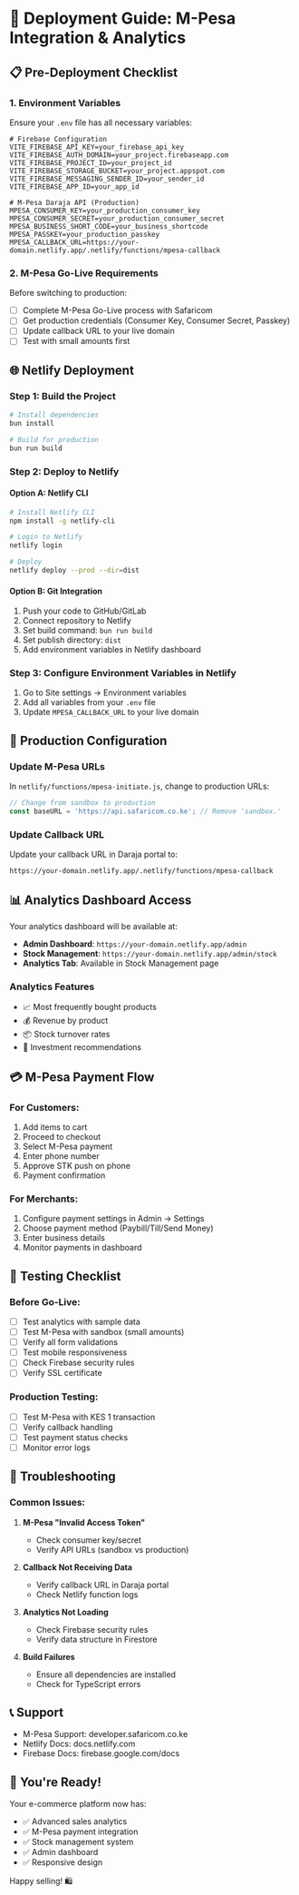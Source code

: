 # 🚀 Deployment Guide: M-Pesa Integration & Analytics

## 📋 Pre-Deployment Checklist

### 1. Environment Variables
Ensure your `.env` file has all necessary variables:
```env
# Firebase Configuration
VITE_FIREBASE_API_KEY=your_firebase_api_key
VITE_FIREBASE_AUTH_DOMAIN=your_project.firebaseapp.com
VITE_FIREBASE_PROJECT_ID=your_project_id
VITE_FIREBASE_STORAGE_BUCKET=your_project.appspot.com
VITE_FIREBASE_MESSAGING_SENDER_ID=your_sender_id
VITE_FIREBASE_APP_ID=your_app_id

# M-Pesa Daraja API (Production)
MPESA_CONSUMER_KEY=your_production_consumer_key
MPESA_CONSUMER_SECRET=your_production_consumer_secret
MPESA_BUSINESS_SHORT_CODE=your_business_shortcode
MPESA_PASSKEY=your_production_passkey
MPESA_CALLBACK_URL=https://your-domain.netlify.app/.netlify/functions/mpesa-callback
```

### 2. M-Pesa Go-Live Requirements
Before switching to production:
- [ ] Complete M-Pesa Go-Live process with Safaricom
- [ ] Get production credentials (Consumer Key, Consumer Secret, Passkey)
- [ ] Update callback URL to your live domain
- [ ] Test with small amounts first

## 🌐 Netlify Deployment

### Step 1: Build the Project
```bash
# Install dependencies
bun install

# Build for production
bun run build
```

### Step 2: Deploy to Netlify

#### Option A: Netlify CLI
```bash
# Install Netlify CLI
npm install -g netlify-cli

# Login to Netlify
netlify login

# Deploy
netlify deploy --prod --dir=dist
```

#### Option B: Git Integration
1. Push your code to GitHub/GitLab
2. Connect repository to Netlify
3. Set build command: `bun run build`
4. Set publish directory: `dist`
5. Add environment variables in Netlify dashboard

### Step 3: Configure Environment Variables in Netlify
1. Go to Site settings → Environment variables
2. Add all variables from your `.env` file
3. Update `MPESA_CALLBACK_URL` to your live domain

## 🔧 Production Configuration

### Update M-Pesa URLs
In `netlify/functions/mpesa-initiate.js`, change to production URLs:
```javascript
// Change from sandbox to production
const baseURL = 'https://api.safaricom.co.ke'; // Remove 'sandbox.'
```

### Update Callback URL
Update your callback URL in Daraja portal to:
```
https://your-domain.netlify.app/.netlify/functions/mpesa-callback
```

## 📊 Analytics Dashboard Access

Your analytics dashboard will be available at:
- **Admin Dashboard**: `https://your-domain.netlify.app/admin`
- **Stock Management**: `https://your-domain.netlify.app/admin/stock`
- **Analytics Tab**: Available in Stock Management page

### Analytics Features
- 📈 Most frequently bought products
- 💰 Revenue by product
- 📦 Stock turnover rates
- 🎯 Investment recommendations

## 💳 M-Pesa Payment Flow

### For Customers:
1. Add items to cart
2. Proceed to checkout
3. Select M-Pesa payment
4. Enter phone number
5. Approve STK push on phone
6. Payment confirmation

### For Merchants:
1. Configure payment settings in Admin → Settings
2. Choose payment method (Paybill/Till/Send Money)
3. Enter business details
4. Monitor payments in dashboard

## 🧪 Testing Checklist

### Before Go-Live:
- [ ] Test analytics with sample data
- [ ] Test M-Pesa with sandbox (small amounts)
- [ ] Verify all form validations
- [ ] Test mobile responsiveness
- [ ] Check Firebase security rules
- [ ] Verify SSL certificate

### Production Testing:
- [ ] Test M-Pesa with KES 1 transaction
- [ ] Verify callback handling
- [ ] Test payment status checks
- [ ] Monitor error logs

## 🚨 Troubleshooting

### Common Issues:

1. **M-Pesa "Invalid Access Token"**
   - Check consumer key/secret
   - Verify API URLs (sandbox vs production)

2. **Callback Not Receiving Data**
   - Verify callback URL in Daraja portal
   - Check Netlify function logs

3. **Analytics Not Loading**
   - Check Firebase security rules
   - Verify data structure in Firestore

4. **Build Failures**
   - Ensure all dependencies are installed
   - Check for TypeScript errors

## 📞 Support

- M-Pesa Support: developer.safaricom.co.ke
- Netlify Docs: docs.netlify.com
- Firebase Docs: firebase.google.com/docs

## 🎉 You're Ready!

Your e-commerce platform now has:
- ✅ Advanced sales analytics
- ✅ M-Pesa payment integration
- ✅ Stock management system
- ✅ Admin dashboard
- ✅ Responsive design

Happy selling! 🛍️
